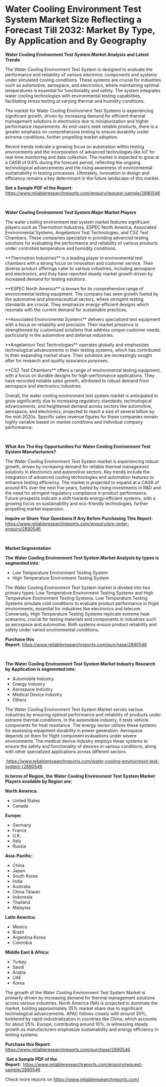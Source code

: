 <p><h1>Water Cooling Environment Test System Market Size Reflecting a Forecast Till 2032: Market By Type, By Application and By Geography</h1></p><p><strong>Water Cooling Environment Test System Market Analysis and Latest Trends</strong></p>
<p><p>The Water Cooling Environment Test System is designed to evaluate the performance and reliability of various electronic components and systems under simulated cooling conditions. These systems are crucial for industries such as automotive, aerospace, and electronics, where maintaining optimal temperatures is essential for functionality and safety. The system integrates water cooling technologies with environmental testing capabilities, facilitating stress testing at varying thermal and humidity conditions.</p><p>The market for Water Cooling Environment Test Systems is experiencing significant growth, driven by increasing demand for efficient thermal management solutions in electronics due to miniaturization and higher performance requirements. As end-users seek reliable products, there is a greater emphasis on comprehensive testing to ensure durability under extreme conditions, further propelling market adoption. </p><p>Recent trends indicate a growing focus on automation within testing environments and the incorporation of advanced technologies like IoT for real-time monitoring and data collection. The market is expected to grow at a CAGR of 9.9% during the forecast period, reflecting the ongoing technological advancements and the rising awareness of environmental sustainability in testing processes. Ultimately, innovation in design and efficiency remains a key determinant in the future landscape of this market.</p></p>
<p><strong>Get a Sample PDF of the Report:&nbsp;</strong> <a href="https://www.reliableresearchreports.com/enquiry/request-sample/2890546?utm_campaign=2201&utm_medium=2&utm_source=Github&utm_content=ia&utm_term=14032025&utm_id=water-cooling-environment-test-system">https://www.reliableresearchreports.com/enquiry/request-sample/2890546</a></p>
<p>&nbsp;</p>
<p><strong>Water Cooling Environment Test System Major Market Players</strong></p>
<p><p>The water cooling environment test system market features significant players such as Thermotron Industries, ESPEC North America, Associated Environmental Systems, Angelantoni Test Technologies, and CSZ Test Chambers. These companies specialize in providing advanced testing solutions for evaluating the performance and reliability of various products under controlled temperature and humidity conditions.</p><p>**Thermotron Industries** is a leading player in environmental test chambers with a strong focus on innovation and customer service. Their diverse product offerings cater to various industries, including aerospace and electronics, and they have reported steady market growth driven by increased demand for testing solutions. </p><p>**ESPEC North America** is known for its comprehensive range of environmental testing equipment. The company has seen growth fueled by the automotive and pharmaceutical sectors, where stringent testing standards are crucial. They emphasize energy-efficient designs which resonate with the current demand for sustainable practices.</p><p>**Associated Environmental Systems** delivers specialized test equipment with a focus on reliability and precision. Their market presence is strengthened by customized solutions that address unique customer needs, particularly in the automotive and defense industries.</p><p>**Angelantoni Test Technologies** operates globally and emphasizes technological advancements in their testing systems, which has contributed to their expanding market share. Their solutions are increasingly sought after for research and quality assurance purposes.</p><p>**CSZ Test Chambers** offers a range of environmental testing equipment, with a focus on durable designs for high-performance applications. They have recorded notable sales growth, attributed to robust demand from aerospace and electronics industries.</p><p>Overall, the water cooling environment test system market is anticipated to grow significantly due to increasing regulatory standards, technological advancements, and heightened demand across sectors like automotive, aerospace, and electronics, projected to reach a size of several billion by the mid-2020s. Specific sales revenue figures for these companies remain highly variable based on market conditions and individual company performance.</p></p>
<p>&nbsp;</p>
<p><strong>What Are The Key Opportunities For Water Cooling Environment Test System Manufacturers?</strong></p>
<p><p>The Water Cooling Environment Test System market is experiencing robust growth, driven by increasing demand for reliable thermal management solutions in electronics and automotive sectors. Key trends include the integration of advanced cooling technologies and automation features to enhance testing efficiency. The market is projected to expand at a CAGR of around 6% over the next five years, fueled by rising investments in R&D and the need for stringent regulatory compliance in product performance. Future prospects indicate a shift towards energy-efficient systems, with a growing focus on sustainability and eco-friendly technologies, further propelling market expansion.</p></p>
<p><strong>Inquire or Share Your Questions If Any Before Purchasing This Report:</strong> <a href="https://www.reliableresearchreports.com/enquiry/pre-order-enquiry/2890546?utm_campaign=2201&utm_medium=2&utm_source=Github&utm_content=ia&utm_term=14032025&utm_id=water-cooling-environment-test-system">https://www.reliableresearchreports.com/enquiry/pre-order-enquiry/2890546</a></p>
<p>&nbsp;</p>
<p><strong>Market Segmentation</strong></p>
<p><strong>The Water Cooling Environment Test System Market Analysis by types is segmented into:</strong></p>
<p><ul><li>Low Temperature Environment Testing System</li><li>High Temperature Environment Testing System</li></ul></p>
<p><p>The Water Cooling Environment Test System market is divided into two primary types: Low Temperature Environment Testing Systems and High Temperature Environment Testing Systems. Low Temperature Testing Systems simulate cold conditions to evaluate product performance in frigid environments, essential for industries like electronics and telecom. Conversely, High Temperature Testing Systems replicate extreme heat scenarios, crucial for testing materials and components in industries such as aerospace and automotive. Both systems ensure product reliability and safety under varied environmental conditions.</p></p>
<p><strong>Purchase this Report:&nbsp;</strong><a href="https://www.reliableresearchreports.com/purchase/2890546?utm_campaign=2201&utm_medium=2&utm_source=Github&utm_content=ia&utm_term=14032025&utm_id=water-cooling-environment-test-system">https://www.reliableresearchreports.com/purchase/2890546</a></p>
<p>&nbsp;</p>
<p><strong>The Water Cooling Environment Test System Market Industry Research by Application is segmented into:</strong></p>
<p><ul><li>Automobile Industry</li><li>Energy Industry</li><li>Aerospace Industry</li><li>Medical Device Industry</li><li>Others</li></ul></p>
<p><p>The Water Cooling Environment Test System Market serves various industries by ensuring optimal performance and reliability of products under extreme thermal conditions. In the automobile industry, it tests vehicle components for heat resistance. The energy sector utilizes these systems for assessing equipment durability in power generation. Aerospace depends on them for flight component evaluations under severe environments. The medical device industry employs these systems to ensure the safety and functionality of devices in various conditions, along with other specialized applications across different sectors.</p></p>
<p><a href="https://www.reliableresearchreports.com/water-cooling-environment-test-system-r2890546?utm_campaign=2201&utm_medium=2&utm_source=Github&utm_content=ia&utm_term=14032025&utm_id=water-cooling-environment-test-system">&nbsp;https://www.reliableresearchreports.com/water-cooling-environment-test-system-r2890546</a></p>
<p><strong>In terms of Region, the Water Cooling Environment Test System Market Players available by Region are:</strong></p>
<p>
    <p> <strong> North America: </strong>
        <ul>
            <li>United States</li>
            <li>Canada</li>
        </ul>
        </p> 
    <p> <strong> Europe: </strong>
        <ul>
            <li>Germany</li>
            <li>France</li>
            <li>U.K.</li>
            <li>Italy</li>
            <li>Russia</li>
        </ul>
        </p> 
    <p> <strong> Asia-Pacific: </strong>
        <ul>
            <li>China</li>
            <li>Japan</li>
            <li>South Korea</li>
            <li>India</li>
            <li>Australia</li>
            <li>China Taiwan</li>
            <li>Indonesia</li>
            <li>Thailand</li>
            <li>Malaysia</li>
        </ul>
        </p> 
    <p> <strong> Latin America: </strong>
        <ul>
            <li>Mexico</li>
            <li>Brazil</li>
            <li>Argentina Korea</li>
            <li>Colombia</li>
        </ul>
        </p> 
    <p> <strong> Middle East & Africa: </strong>
        <ul>
            <li>Turkey</li>
            <li>Saudi</li>
            <li>Arabia</li>
            <li>UAE</li>
            <li>Korea</li>
        </ul>
    </p>
    </p>
<p><p>The growth of the Water Cooling Environment Test System Market is primarily driven by increasing demand for thermal management solutions across various industries. North America (NA) is projected to dominate the market, holding approximately 35% market share due to significant technological advancements. APAC follows closely with around 30%, bolstered by rapid industrialization in countries like China, which accounts for about 25%. Europe, contributing around 10%, is witnessing steady growth as manufacturers emphasize sustainability and energy efficiency in testing systems.</p></p>
<p><strong>Purchase this Report: </strong><a href="https://www.reliableresearchreports.com/purchase/2890546?utm_campaign=2201&utm_medium=2&utm_source=Github&utm_content=ia&utm_term=14032025&utm_id=water-cooling-environment-test-system">https://www.reliableresearchreports.com/purchase/2890546</a></p>
<p>&nbsp;<strong>Get a Sample PDF of the Report:&nbsp;&nbsp;</strong><a href="https://www.reliableresearchreports.com/enquiry/request-sample/2890546?utm_campaign=2201&utm_medium=2&utm_source=Github&utm_content=ia&utm_term=14032025&utm_id=water-cooling-environment-test-system">https://www.reliableresearchreports.com/enquiry/request-sample/2890546</a></p>
<p><strong></strong></p>
<p>Check more reports on <a href="https://www.reliableresearchreports.com/?utm_campaign=2201&utm_medium=2&utm_source=Github&utm_content=ia&utm_term=14032025&utm_id=water-cooling-environment-test-system">https://www.reliableresearchreports.com/</a></p>